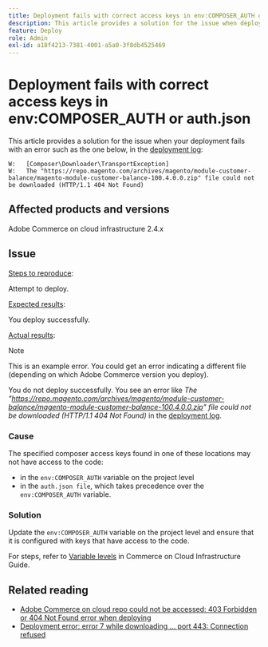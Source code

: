```yaml
---
title: Deployment fails with correct access keys in env:COMPOSER_AUTH or auth.json
description: This article provides a solution for the issue when deployment fails with the following error "The https://repo.magento.com/archives/magento/module-customer-balance/magento-module-customer-balance-100.4.0.0.zip file could not be downloaded (HTTP/1.1 404 Not Found)".
feature: Deploy
role: Admin
exl-id: a18f4213-7381-4001-a5a0-3f8db4525469
---
```

# Deployment fails with correct access keys in env:COMPOSER_AUTH or auth.json

This article provides a solution for the issue when your deployment fails with an error such as the one below, in the [deployment log](/docs/commerce-cloud-service/user-guide/develop/test/log-locations#deploy-log):

```
W:   [Composer\Downloader\TransportException]
W:   The "https://repo.magento.com/archives/magento/module-customer-balance/magento-module-customer-balance-100.4.0.0.zip" file could not be downloaded (HTTP/1.1 404 Not Found)
```

## Affected products and versions

Adobe Commerce on cloud infrastructure 2.4.x

## Issue  

<u>Steps to reproduce</u>:

Attempt to deploy. 

<u>Expected results</u>:

You deploy successfully.

<u>Actual results</u>:

>[!NOTE]  
>
>This is an example error. You could get an error indicating a different file (depending on which Adobe Commerce version you deploy).

You do not deploy successfully. You see an error like *The "https://repo.magento.com/archives/magento/module-customer-balance/magento-module-customer-balance-100.4.0.0.zip" file could not be downloaded (HTTP/1.1 404 Not Found)* in the [deployment log](/docs/commerce-cloud-service/user-guide/develop/test/log-locations#deploy-log). 


### Cause

The specified composer access keys found in one of these locations may not have access to the code:

* in the `env:COMPOSER_AUTH` variable on the project level
* in the `auth.json file`, which takes precedence over the `env:COMPOSER_AUTH` variable.

### Solution

Update the `env:COMPOSER_AUTH` variable on the project level and ensure that it is configured with keys that have access to the code.

For steps, refer to [Variable levels](/docs/commerce-cloud-service/user-guide/configure/env/variable-levels) in Commerce on Cloud Infrastructure Guide. 

## Related reading

* [Adobe Commerce on cloud repo could not be accessed: 403 Forbidden or 404 Not Found error when deploying](/docs/commerce-knowledge-base/kb/troubleshooting/deployment/magento-commerce-cloud-repo-could-not-be-accessed-403-forbidden-or-404-not-found-error-when-deploying.html)
* [Deployment error: error 7 while downloading … port 443: Connection refused](https://experienceleague.adobe.com/en/docs/commerce-knowledge-base/kb/troubleshooting/deployment/deployment-error-downloading-connection-refused-adobe-commerce)
